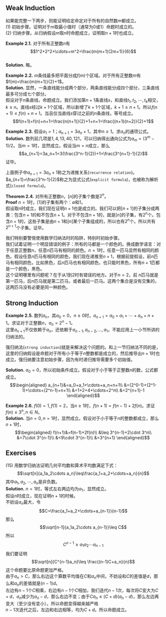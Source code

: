 ## Weak Induction
如果能完整一下两步，则能证明给定命定对于所有的自然数$m$都成立。  
(1) 初始步骤。证明对于$m$取最小值时（通常为0或1）命题时成立的。  
(2) 归纳步骤。从归纳假设$m$取$n$时命题成立，证明取$n+1$时也成立。

**Example 2.1.** 对于所有正整数$n$有
$$1^2+2^2+\cdots+m^2=\frac{m(m+1)(2m+1)}{6}$$  
**Solution.** 略。

**Example 2.2.** $m$条线最多把平面分成$f(m)$个区域。对于所有正整数$m$有$f(m)=\frac{m(m+1)}{2}+1$。  
**Solution.** 显然，一条直线能分成两个部分，两条直线能分成四个部分，三条直线最多可分成七个部分。  
假设对于$n$条直线，命题成立。我们添加第$n+1$条直线$s$，和直线$t_1,t_2,\cdots,t_k$相交，$k\leq n$。直线$s$经过$k+1$个区域，所以新增了$k+1$个区域，$k+1\leq n+1$。所以$f(n+1)\leq f(n)+n+1$。当且仅当直线$s$穿过之前的$n$条直线，等号成立。
$$f(n+1)=f(n)+n+1=\frac{n(n+1)}{2}+1+n+1=\frac{(n+1)(n+2)}{2}+1$$

**Example 2.3.** 假设$a_1=1$；$a_{n+1}=3a_n+1$，其中$n\geq 1$。求$a_n$的通项公式。  
**Solution.** 数列前几项是$1, 4, 13, 40, 121$，可以归纳得出通向公式为$a_m=(3^m-1)/2$。当$m=1$时，显然成立。假设当$m=n$成立，那么
$$a_{n+1}=3a_n+1=3(\frac{3^n-1}{2})+1=\frac{3^{n+1}-1}{2}$$
证毕。

上面例子中$a_{n+1}=3a_n+1$称之为递推关系(`recurrence relation`)。$a_{n+1}=\frac{3^n-1}{2}$称之为显式公式(`explicit formula`)，也被称为解析式(`closed formula`)。

**Theorem 2.4.** 对所有正整数$n$，$[n]$的子集个数是$2^n$。  
**Proof** $n=1$时，$[1]$的子集有两个：$\emptyset$和${1}$。  
假设取$n$时成立，我们现在证明$n+1$也是成立的。我们可以把$[n+1]$的子集分成两类：包含$n+1$的和不包含$n+1$。对于不包含$n+1$的，就是$[n]$的子集，有$2^n$个。包含$n+1$的，这些子集是由$n+1$和$[n]$某个子集组成的，所以也有$2^n$个。所以共有$2^{n+1}$个子集。证毕。

我们特别要警惕使用数学归纳法时的陷阱，特别时初始步骤。  
我们试着证明一个明显错误的例子：所有的马都是一个颜色的。换成数学语言：对于任意正整数$n$，任意$n$匹马有相同的颜色。$n=1$时，任意一匹马显然有相同的颜色。假设任意$n$匹马有相同的颜色，我们现在递推至$n+1$，根据前提假设，前$n$匹马有相同颜色，比如黑色，后$n$匹马也有相同颜色，也只能时黑色，所有$n+1$匹都是一个颜色，黑色。  
这个证明哪里有问题呢？在于从1到2时有错误的地方。对于$n=2$，前
$n$匹马就是第一匹马，后$n$匹马就是第二匹马，或者最后一匹马。这两个集合是没有交集的，这两匹马没有必要是同一种颜色。

## Strong Induction
**Example 2.5.** 数列${a_n}$，其$a_0=0$，$n\geq 0$时，$a_{n+1}=a_0+a_1+\cdots+a_n+n+1$。求证对于正整数$n$，$a_n=2^n-1$。  
这里$a_{n+1}$不仅依赖于$a_n$，还依赖于$a_{n-1},a_{n-2},\ldots,a_1$，不能应用上一小节所讲的归纳法的。  

强归纳法(`strong induction`)就是来解决这个问题的。和上一节归纳法不同的是，这里的归纳假设是命题对于所有小于等于$n$整数都是成立的，然后推导出$n+1$时也成立。强归纳要注意初始步骤，因为有时递归推导需要多个初始值。

**Solution.** $a_0=0$，所以初始条件成立。假设对于小于等于正整数$n$的数，公式都成立。
$$\begin{aligned}
a_{n+1}&=a_0+a_1+\cdots+a_n+n+1\\
&=(2^0-1)+(2^1-1)+\cdots+(2^n-1)+n+1\\
&=1+2+4+\cdots+2^n\\
&=2^{n+1}-1
\end{aligned}$$

**Example 2.6.** $f(0)=1,f(1)=2$，当$n\geq 1$时，$f(n+1)=f(n-1)+2f(n)$。求证$f(n)\leq 3^n,n\in N$。  
**Solution.** 当$n=0,n=1$时，显然成立。假设对于小于等于$n$的整数都成立，那么$n+1$时，
$$\begin{aligned}
f(n+1)&=f(n-1)+2f(n)\\
&\leq 3^{n-1}+2\cdot 3^n\\
&=7\cdot 3^{n-1}\\
&<9\cdot 3^{n-1}\\
&=3^{n+1}
\end{aligned}$$

## Exercises
(15) 用数学归纳法证明几何平均数和算术平均数满足下式：
$$\sqrt[n]{a_1a_2\cdots a_n}\leq\frac{a_1+a_2+\cdots+a_n}{n}$$
其中$a_1,a_2,\cdots,a_n$是非负数。  
**Solution.** $n=1$时，等式左右两边均为$a_1$，显然成立。  
假设$n$时成立，现在证明$n+1$的时候。  
不妨设$a_n$最大，令
$$C=\frac{a_1+a_2+\cdots+a_{n-1}}{n-1}$$
那么
$$\sqrt[n-1]{a_1a_2\cdots a_{n-1}}\leq C$$
所以
$$C^{n-1}\geq a_1a_2\cdots a_{n-1}$$
我们要证明
$$\sqrt[n]{C^{n-1}a_n}\leq \frac{(n-1)C+a_n}{n}$$
这个命题要比原命题更加严格。  
由于$a_n>C$，那么右边这个算数平均值在$C$和$a_n$中间，不妨设和$C$的差值是$d$，那么和$a_n$的差值就是$(n-1)d$。  
左边有$n-1$个$C$相乘，右边有$n-1$个$C$相加，我们迭代$n-1$次，每次将$C$变大为$C+d$，$a_n$减少为$a_n-d$，那么右边不变；由于$Ca_n\leq (C+d)(a_n-d)$，那么左边再变大（至少没有变小）。所以命题变得越来越严格  
$n-1$次迭代之后，左边和右边相等，均为$C+d$。所以命题成立。
